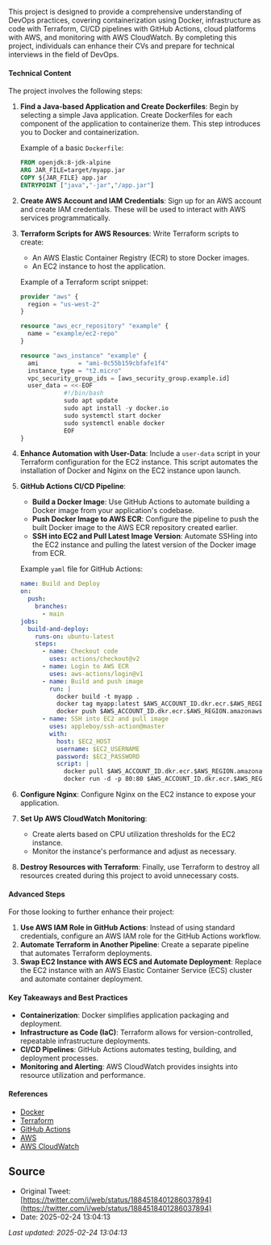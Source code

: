 This project is designed to provide a comprehensive understanding of DevOps practices, covering containerization using Docker, infrastructure as code with Terraform, CI/CD pipelines with GitHub Actions, cloud platforms with AWS, and monitoring with AWS CloudWatch. By completing this project, individuals can enhance their CVs and prepare for technical interviews in the field of DevOps.

#### Technical Content
The project involves the following steps:

1. **Find a Java-based Application and Create Dockerfiles**: Begin by selecting a simple Java application. Create Dockerfiles for each component of the application to containerize them. This step introduces you to Docker and containerization.
   
   Example of a basic `Dockerfile`:
   ```dockerfile
   FROM openjdk:8-jdk-alpine
   ARG JAR_FILE=target/myapp.jar
   COPY ${JAR_FILE} app.jar
   ENTRYPOINT ["java","-jar","/app.jar"]
   ```
2. **Create AWS Account and IAM Credentials**: Sign up for an AWS account and create IAM credentials. These will be used to interact with AWS services programmatically.
3. **Terraform Scripts for AWS Resources**: Write Terraform scripts to create:
   - An AWS Elastic Container Registry (ECR) to store Docker images.
   - An EC2 instance to host the application.
   
   Example of a Terraform script snippet:
   ```terraform
   provider "aws" {
     region = "us-west-2"
   }
   
   resource "aws_ecr_repository" "example" {
     name = "example/ec2-repo"
   }
   
   resource "aws_instance" "example" {
     ami           = "ami-0c55b159cbfafe1f4"
     instance_type = "t2.micro"
     vpc_security_group_ids = [aws_security_group.example.id]
     user_data = <<-EOF
               #!/bin/bash
               sudo apt update
               sudo apt install -y docker.io
               sudo systemctl start docker
               sudo systemctl enable docker
               EOF
   }
   ```
4. **Enhance Automation with User-Data**: Include a `user-data` script in your Terraform configuration for the EC2 instance. This script automates the installation of Docker and Nginx on the EC2 instance upon launch.
5. **GitHub Actions CI/CD Pipeline**:
   - **Build a Docker Image**: Use GitHub Actions to automate building a Docker image from your application's codebase.
   - **Push Docker Image to AWS ECR**: Configure the pipeline to push the built Docker image to the AWS ECR repository created earlier.
   - **SSH into EC2 and Pull Latest Image Version**: Automate SSHing into the EC2 instance and pulling the latest version of the Docker image from ECR.
   
   Example `yaml` file for GitHub Actions:
   ```yaml
   name: Build and Deploy
   on:
     push:
       branches:
         - main
   jobs:
     build-and-deploy:
       runs-on: ubuntu-latest
       steps:
         - name: Checkout code
           uses: actions/checkout@v2
         - name: Login to AWS ECR
           uses: aws-actions/login@v1
         - name: Build and push image
           run: |
             docker build -t myapp .
             docker tag myapp:latest $AWS_ACCOUNT_ID.dkr.ecr.$AWS_REGION.amazonaws.com/myapp:latest
             docker push $AWS_ACCOUNT_ID.dkr.ecr.$AWS_REGION.amazonaws.com/myapp:latest
         - name: SSH into EC2 and pull image
           uses: appleboy/ssh-action@master
           with:
             host: $EC2_HOST
             username: $EC2_USERNAME
             password: $EC2_PASSWORD
             script: |
               docker pull $AWS_ACCOUNT_ID.dkr.ecr.$AWS_REGION.amazonaws.com/myapp:latest
               docker run -d -p 80:80 $AWS_ACCOUNT_ID.dkr.ecr.$AWS_REGION.amazonaws.com/myapp:latest
   ```
6. **Configure Nginx**: Configure Nginx on the EC2 instance to expose your application.
7. **Set Up AWS CloudWatch Monitoring**:
   - Create alerts based on CPU utilization thresholds for the EC2 instance.
   - Monitor the instance's performance and adjust as necessary.

8. **Destroy Resources with Terraform**: Finally, use Terraform to destroy all resources created during this project to avoid unnecessary costs.

#### Advanced Steps
For those looking to further enhance their project:
1. **Use AWS IAM Role in GitHub Actions**: Instead of using standard credentials, configure an AWS IAM role for the GitHub Actions workflow.
2. **Automate Terraform in Another Pipeline**: Create a separate pipeline that automates Terraform deployments.
3. **Swap EC2 Instance with AWS ECS and Automate Deployment**: Replace the EC2 instance with an AWS Elastic Container Service (ECS) cluster and automate container deployment.

#### Key Takeaways and Best Practices
- **Containerization**: Docker simplifies application packaging and deployment.
- **Infrastructure as Code (IaC)**: Terraform allows for version-controlled, repeatable infrastructure deployments.
- **CI/CD Pipelines**: GitHub Actions automates testing, building, and deployment processes.
- **Monitoring and Alerting**: AWS CloudWatch provides insights into resource utilization and performance.

#### References
- [Docker](https://www.docker.com/)
- [Terraform](https://www.terraform.io/)
- [GitHub Actions](https://github.com/features/actions)
- [AWS](https://aws.amazon.com/)
- [AWS CloudWatch](https://aws.amazon.com/cloudwatch/)
## Source

- Original Tweet: [https://twitter.com/i/web/status/1884518401286037894](https://twitter.com/i/web/status/1884518401286037894)
- Date: 2025-02-24 13:04:13

*Last updated: 2025-02-24 13:04:13*